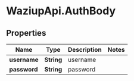 # WaziupApi.AuthBody

## Properties

| Name         | Type       | Description | Notes |
| ------------ | ---------- | ----------- | ----- |
| **username** | **String** | username    |
| **password** | **String** | password    |
